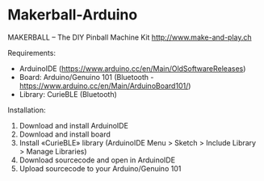 # Makerball-Arduino
MAKERBALL – The DIY Pinball Machine Kit
http://www.make-and-play.ch

Requirements:
- ArduinoIDE (https://www.arduino.cc/en/Main/OldSoftwareReleases)
- Board: Arduino/Genuino 101 (Bluetooth - https://www.arduino.cc/en/Main/ArduinoBoard101/)
- Library: CurieBLE (Bluetooth)

Installation:
1. Download and install ArduinoIDE
2. Download and install board 
3. Install «CurieBLE» library (ArduinoIDE Menu > Sketch > Include Library > Manage Libraries)
4. Download sourcecode and open in ArduinoIDE
5. Upload sourcecode to your Arduino/Genuino 101
